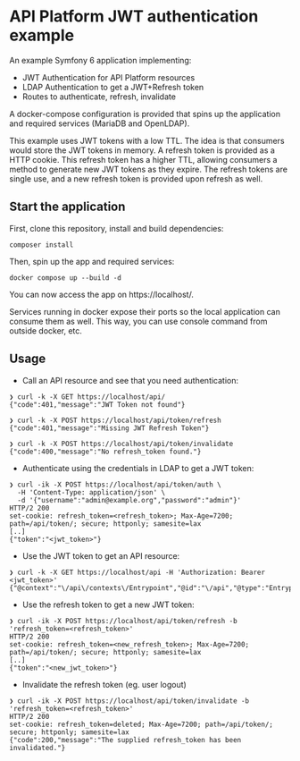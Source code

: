 # API Platform JWT authentication example

An example Symfony 6 application implementing:
  - JWT Authentication for API Platform resources
  - LDAP Authentication to get a JWT+Refresh token
  - Routes to authenticate, refresh, invalidate

A docker-compose configuration is provided that spins up the application and required services (MariaDB and OpenLDAP).

This example uses JWT tokens with a low TTL. The idea is that consumers would store the JWT tokens in memory.
A refresh token is provided as a HTTP cookie. This refresh token has a higher TTL, allowing consumers a method to
generate new JWT tokens as they expire. The refresh tokens are single use, and a new refresh token is provided
upon refresh as well.

## Start the application

First, clone this repository, install and build dependencies:

```
composer install
```

Then, spin up the app and required services:

```
docker compose up --build -d
```

You can now access the app on https://localhost/.

Services running in docker expose their ports so the local application can consume them as well.
This way, you can use console command from outside docker, etc.

## Usage

- Call an API resource and see that you need authentication:

```
❯ curl -k -X GET https://localhost/api/
{"code":401,"message":"JWT Token not found"}

❯ curl -k -X POST https://localhost/api/token/refresh
{"code":401,"message":"Missing JWT Refresh Token"}

❯ curl -k -X POST https://localhost/api/token/invalidate
{"code":400,"message":"No refresh_token found."}
```

- Authenticate using the credentials in LDAP to get a JWT token:

```
❯ curl -ik -X POST https://localhost/api/token/auth \
  -H 'Content-Type: application/json' \
  -d '{"username":"admin@example.org","password":"admin"}'
HTTP/2 200
set-cookie: refresh_token=<refresh_token>; Max-Age=7200; path=/api/token/; secure; httponly; samesite=lax
[..]
{"token":"<jwt_token>"}
```

- Use the JWT token to get an API resource:

```
❯ curl -k -X GET https://localhost/api -H 'Authorization: Bearer <jwt_token>'
{"@context":"\/api\/contexts\/Entrypoint","@id":"\/api","@type":"Entrypoint"}
```

- Use the refresh token to get a new JWT token:

```
❯ curl -ik -X POST https://localhost/api/token/refresh -b 'refresh_token=<refresh_token>'
HTTP/2 200
set-cookie: refresh_token=<new_refresh_token>; Max-Age=7200; path=/api/token/; secure; httponly; samesite=lax
[..]
{"token":"<new_jwt_token>"}
```

- Invalidate the refresh token (eg. user logout)

```
❯ curl -ik -X POST https://localhost/api/token/invalidate -b 'refresh_token=<refresh_token>'
HTTP/2 200
set-cookie: refresh_token=deleted; Max-Age=7200; path=/api/token/; secure; httponly; samesite=lax
{"code":200,"message":"The supplied refresh_token has been invalidated."}
```
